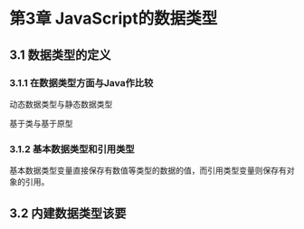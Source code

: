 # 第3章 JavaScript的数据类型 #

## 3.1 数据类型的定义 ##

### 3.1.1 在数据类型方面与Java作比较 ###

动态数据类型与静态数据类型

基于类与基于原型

### 3.1.2 基本数据类型和引用类型 ###
基本数据类型变量直接保存有数值等类型的数据的值，而引用类型变量则保存有对象的引用。

## 3.2 内建数据类型该要 ##